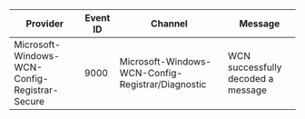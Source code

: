 Provider                                       |  Event ID  |  Channel                                            |  Message
-----------------------------------------------|------------|-----------------------------------------------------|------------------------------------
Microsoft-Windows-WCN-Config-Registrar-Secure  |  9000      |  Microsoft-Windows-WCN-Config-Registrar/Diagnostic  |  WCN successfully decoded a message